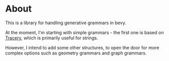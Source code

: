 # About
This is a library for handling generative grammars in bevy.

At the moment, I'm starting with simple grammars - the first one is based on [Tracery](https://github.com/galaxykate/tracery), which is primarily useful for strings. 

However, I intend to add some other structures, to open the door for more complex options such as geometry grammars and graph grammars.